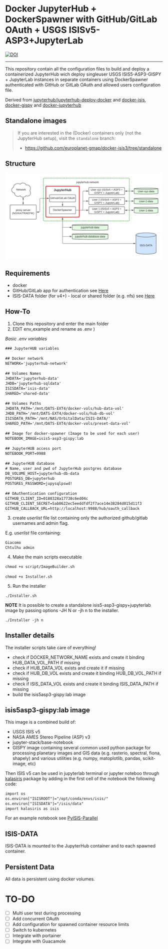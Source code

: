 # Docker JupyterHub + DockerSpawner with GitHub/GitLab OAuth + USGS ISISv5-ASP3+JupyterLab

[![DOI](https://zenodo.org/badge/DOI/10.5281/zenodo.6396321.svg)](https://doi.org/10.5281/zenodo.6396321)

_________________________________________________________________________________________
This repository contain all the configuration files to build and deploy a containerized JupyterHub wich deploy singleuser USGS ISIS5-ASP3-GISPY + JupyterLab instances in separate containers using DockerSpawner authenticated with GitHub or GitLab OAuth and allowed users configuration file.

Derived from [jupyterhub/jupyterhub-deploy-docker](https://github.com/jupyterhub/jupyterhub-deploy-docker) and [docker-isis](https://github.com/europlanet-gmap/docker-isis3), [docker-gispy](https://github.com/europlanet-gmap/docker-gispy) and [docker-jupyterhub](https://github.com/europlanet-gmap/docker-jupyterhub)

## Standalone images

> If you are interested in the (Docker) containers only (not the JupyterHub setup), visit the `standalone` branch:
> - https://github.com/europlanet-gmap/docker-isis3/tree/standalone

## Structure

<img src="ReadmeImages/scheme.png?raw=true" alt="Test Example"
	title="Test Example" width="1000"/>

## Requirements

* docker
* GitHub/GitLab app for authentication see [Here](https://docs.github.com/en/developers/apps/building-github-apps/creating-a-github-app)
* ISIS-DATA folder (for v4+) - local or shared folder (e.g. nfs) see [Here](https://github.com/USGS-Astrogeology/ISIS3)

## How-To

1) Clone this repository and enter the main folder
2) EDIT env_example and rename as .env )


*Basic .env variables*
```
### JupyterHUB variables

## Docker network
NETWORK='jupyterhub-network'

## Volumes Names
JHDATA='jupyterhub-data'
JHDB='jupyterhub-sqldata'
ISISDATA='isis-data'
SHARED='shared-data'

## Volumes Paths
JHDATA_PATH='/mnt/DATS-EXT4/docker-vols/hub-data-vol'
JHDB_PATH='/mnt/DATS-EXT4/docker-vols/hub-db-vol'
ISISDATA_PATH='/mnt/NAS/OrbitalData/ISIS-DATA/'
SHARED_PATH='/mnt/DATS-EXT4/docker-vols/preset-data-vol'

## Image for docker-spawner (Image to be used for each user)
NOTEBOOK_IMAGE=isis5-asp3-gispy:lab

## JupyterHUB access port
NOTEBOOK_PORT=9988

## JupyterHUB database
# Name, user and pwd of JupyterHub postgres database
DB_VOLUME_HOST=jupyterhub-db-data
POSTGRES_DB=jupyterhub
POSTGRES_PASSWORD=jupysqlpswd!

## OAuthentication configuration
GITHUB_CLIENT_ID=0180328a17738c6ed04c
GITHUB_CLIENT_SECRET=5ab0622ec5eeddfdf2f7ace14e38284d015d11f3
GITHUB_CALLBACK_URL=http://localhost:9988/hub/oauth_callback
```
3) create *userlist* file list containing only the authorized github/gitlab usernames and admin flag.

E.g. *userlist* file containing:
```
Giacomo
Chtulhu admin
```
4) Make the main scripts executable
```
chmod +x script/ImageBuilder.sh

chmod +x Installer.sh
```
5) Run the installer
```
./Installer.sh
```

**NOTE** It is possible to create a standalone isis5-asp3-gispy+jupyterlab image by passing options -JH N or -jh n to the installer.
```
./Installer -jh n
```

## Installer details

The installer scripts take care of everything!

* check if DOCKER_NETWORK_NAME exists and create it binding HUB_DATA_VOL_PATH if missing
* check if HUB_DATA_VOL exists and create it if missing
* check if HUB_DB_VOL exists and create it binding HUB_DB_VOL_PATH if missing
* check if ISIS_DATA_VOL exists and create it binding ISIS_DATA_PATH if missing
* build the isis5asp3-gispy:lab image

## isis5asp3-gispy:lab image

This image is a combined build of:

* USGS ISIS v5
* NASA AMES Stereo Pipeline (ASP) v3
* jupyter-stack/base-notebook  
* GISPY image containing several common used python package for processing planetary images and GIS data (e.g. rasterio, spectral, fiona, shapely) and various utilities (e.g. numpy, matoplotlib, pandas, scikit-image, etc)

Then ISIS v5 can be used in jupyterlab terminal or jupyter noteboo through [kalasiris](https://github.com/rbeyer/kalasiris) package by adding in the first cell of the notebook the following code:
```
import os
os.environ["ISISROOT"]="/opt/conda/envs/isis/"
os.environ["ISISDATA"]="/isis/data"
import kalasiris as isis
```

For an example notebook see [PyISIS-Parallel](https://github.com/Hyradus/PyISIS-Parallel/tree/main/PyISIS-Parallel)

## ISIS-DATA

ISIS-DATA is mounted to the JupyterHub container and to each spawned container.

## Persistent Data

All data is persistent using docker volumes.

# TO-DO

* [ ] Multi user test during processing
* [ ] Add concurrent OAuth
* [ ] Add configuration for spawned container resource limits
* [ ] Switch to kubernetes
* [ ] Integrate with portainer
* [ ] Integrate with Guacamole
